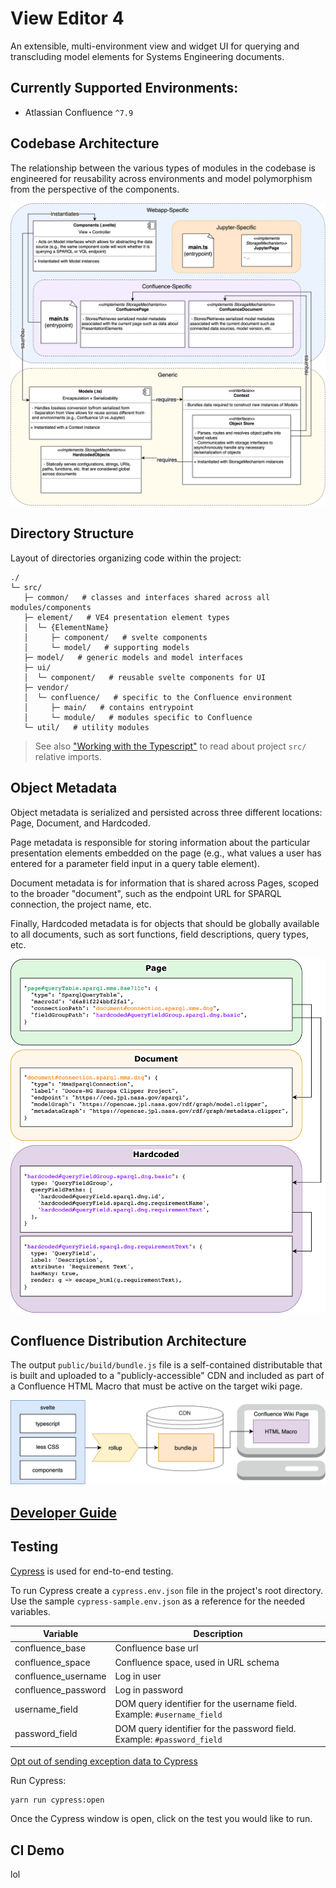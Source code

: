 # View Editor 4

An extensible, multi-environment view and widget UI for querying and transcluding model elements for Systems Engineering documents.

## Currently Supported Environments:

 - Atlassian Confluence `^7.9`


## Codebase Architecture

The relationship between the various types of modules in the codebase is engineered for reusability across environments and model polymorphism from the perspective of the components.

![Codebase architecture](docs/codebase-architecture.png)

## Directory Structure

Layout of directories organizing code within the project:

```
./
└─ src/
   ├─ common/   # classes and interfaces shared across all modules/components
   ├─ element/   # VE4 presentation element types
   │  └─ {ElementName}
   │     ├─ component/   # svelte components
   │     └─ model/   # supporting models
   ├─ model/   # generic models and model interfaces
   ├─ ui/
   │  └─ component/   # reusable svelte components for UI
   ├─ vendor/
   │  └─ confluence/   # specific to the Confluence environment
   │     ├─ main/   # contains entrypoint
   │     └─ module/   # modules specific to Confluence
   └─ util/   # utility modules
```

> See also ["Working with the Typescript"](docs/developer-guide.md#working-with-the-typescript) to read about project `src/` relative imports.


## Object Metadata

Object metadata is serialized and persisted across three different locations: Page, Document, and Hardcoded.

Page metadata is responsible for storing information about the particular presentation elements embedded on the page (e.g., what values a user has entered for a parameter field input in a query table element).

Document metadata is for information that is shared across Pages, scoped to the broader "document", such as the endpoint URL for SPARQL connection, the project name, etc.

Finally, Hardcoded metadata is for objects that should be globally available to all documents, such as sort functions, field descriptions, query types, etc.

![Object metadata](docs/object-metadata.png)


## Confluence Distribution Architecture

The output `public/build/bundle.js` file is a self-contained distributable that is built and uploaded to a "publicly-accessible" CDN and included as part of a Confluence HTML Macro that must be active on the target wiki page.

![Distribution architecture for confluence](docs/distribution-architecture.png)


## [Developer Guide](docs/developer-guide.md)


## Testing

[Cypress](https://www.cypress.io/) is used for end-to-end testing.

To run Cypress create a `cypress.env.json` file in the project's root directory. Use the sample `cypress-sample.env.json` as a reference for the needed variables.

| Variable | Description                                 |
| ---- | ---------------------------------------- |
| confluence_base | Confluence base url |
| confluence_space | Confluence space, used in URL schema  |
| confluence_username  | Log in user |
| confluence_password   | Log in password |
| username_field | DOM query identifier for the username field. Example: `#username_field`  |
| password_field | DOM query identifier for the password field. Example: `#password_field`   |

[Opt out of sending exception data to Cypress](https://docs.cypress.io/guides/getting-started/installing-cypress#Opt-out-of-sending-exception-data-to-Cypress)

Run Cypress:
```shell
yarn run cypress:open
```

Once the Cypress window is open, click on the test you would like to run.

## CI Demo
lol